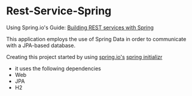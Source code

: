 # Rest-Service-Spring
Using Spring.io's Guide: [Building REST services with Spring](https://spring.io/guides/tutorials/rest/)

This application employs the use of Spring Data in order to communicate with a JPA-based database.

Creating this project started by using [spring.io's](https://spring.io) [spring initializr](https://start.spring.io)
- it uses the following dependencies
 - Web
 - JPA
 - H2